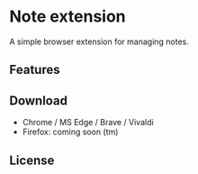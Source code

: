 # Note extension
A simple browser extension for managing notes.

## Features

## Download
 - Chrome / MS Edge / Brave / Vivaldi
 - Firefox: coming soon (tm)

## License
